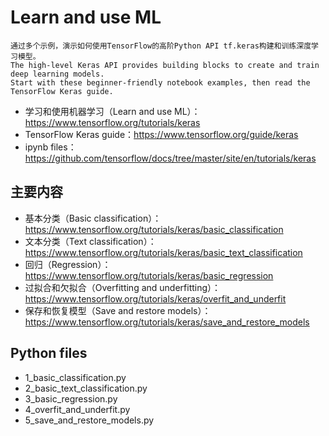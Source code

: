 # Learn and use ML
```
通过多个示例，演示如何使用TensorFlow的高阶Python API tf.keras构建和训练深度学习模型。
The high-level Keras API provides building blocks to create and train deep learning models. 
Start with these beginner-friendly notebook examples, then read the TensorFlow Keras guide.
```
- 学习和使用机器学习（Learn and use ML）：https://www.tensorflow.org/tutorials/keras
- TensorFlow Keras guide：https://www.tensorflow.org/guide/keras
- ipynb files：https://github.com/tensorflow/docs/tree/master/site/en/tutorials/keras

## 主要内容
- 基本分类（Basic classification）：https://www.tensorflow.org/tutorials/keras/basic_classification
- 文本分类（Text classification）：https://www.tensorflow.org/tutorials/keras/basic_text_classification
- 回归（Regression）：https://www.tensorflow.org/tutorials/keras/basic_regression
- 过拟合和欠拟合（Overfitting and underfitting）：https://www.tensorflow.org/tutorials/keras/overfit_and_underfit
- 保存和恢复模型（Save and restore models）：https://www.tensorflow.org/tutorials/keras/save_and_restore_models

## Python files
- 1_basic_classification.py
- 2_basic_text_classification.py
- 3_basic_regression.py
- 4_overfit_and_underfit.py
- 5_save_and_restore_models.py
